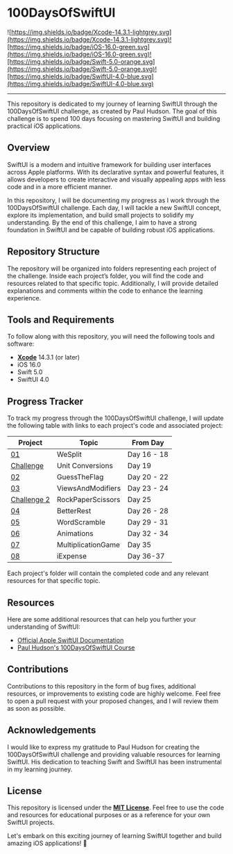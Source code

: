 # **100DaysOfSwiftUI**

![https://img.shields.io/badge/Xcode-14.3.1-lightgrey.svg](https://img.shields.io/badge/Xcode-14.3.1-lightgrey.svg)![https://img.shields.io/badge/iOS-16.0-green.svg](https://img.shields.io/badge/iOS-16.0-green.svg)![https://img.shields.io/badge/Swift-5.0-orange.svg](https://img.shields.io/badge/Swift-5.0-orange.svg)![https://img.shields.io/badge/SwiftUI-4.0-blue.svg](https://img.shields.io/badge/SwiftUI-4.0-blue.svg)

---

This repository is dedicated to my journey of learning SwiftUI through the 100DaysOfSwiftUI challenge, as created by Paul Hudson. The goal of this challenge is to spend 100 days focusing on mastering SwiftUI and building practical iOS applications.

## **Overview**

SwiftUI is a modern and intuitive framework for building user interfaces across Apple platforms. With its declarative syntax and powerful features, it allows developers to create interactive and visually appealing apps with less code and in a more efficient manner.

In this repository, I will be documenting my progress as I work through the 100DaysOfSwiftUI challenge. Each day, I will tackle a new SwiftUI concept, explore its implementation, and build small projects to solidify my understanding. By the end of this challenge, I aim to have a strong foundation in SwiftUI and be capable of building robust iOS applications.

## **Repository Structure**

The repository will be organized into folders representing each project of the challenge. Inside each project’s folder, you will find the code and resources related to that specific topic. Additionally, I will provide detailed explanations and comments within the code to enhance the learning experience.

## **Tools and Requirements**

To follow along with this repository, you will need the following tools and software:

- **[Xcode](https://developer.apple.com/xcode/)** 14.3.1 (or later)
- iOS 16.0
- Swift 5.0
- SwiftUI 4.0

## **Progress Tracker**

To track my progress through the 100DaysOfSwiftUI challenge, I will update the following table with links to each project's code and associated project:

| Project | Topic | From Day |
| --- | --- | --- | 
| [01](01-Project01-WeSplit) | WeSplit | Day 16 - 18 |
| [Challenge](02-Challenge-UnitConversions) | Unit Conversions | Day 19 |
| [02](03-Project02-GuessTheFlag) | GuessTheFlag | Day 20 - 22 |
| [03](04-Project03-ViewsAndModifiers) | ViewsAndModifiers | Day 23 - 24 |
| [Challenge 2](05-Milestone&Challenge) | RockPaperScissors | Day 25 |
| [04](06-Project04-BetterRest) | BetterRest | Day 26 - 28 |
| [05](07-Project05-WordScramble) | WordScramble | Day 29 - 31 |
| [06](08-Project06-Animations) | Animations | Day 32 - 34 |
| [07](09-Challenge-MultiplicationGame) | MultiplicationGame | Day 35 |
| [08](10-Project07-iExpense) | iExpense | Day 36-37 |




Each project's folder will contain the completed code and any relevant resources for that specific topic.

## **Resources**
Here are some additional resources that can help you further your understanding of SwiftUI:

- [Official Apple SwiftUI Documentation](https://developer.apple.com/documentation/swiftui)
- [Paul Hudson's 100DaysOfSwiftUI Course](https://www.hackingwithswift.com/100/swiftui)

## **Contributions**

Contributions to this repository in the form of bug fixes, additional resources, or improvements to existing code are highly welcome. Feel free to open a pull request with your proposed changes, and I will review them as soon as possible.

## **Acknowledgements**

I would like to express my gratitude to Paul Hudson for creating the 100DaysOfSwiftUI challenge and providing valuable resources for learning SwiftUI. His dedication to teaching Swift and SwiftUI has been instrumental in my learning journey.

## **License**

This repository is licensed under the **[MIT License](https://chat.openai.com/LICENSE)**. Feel free to use the code and resources for educational purposes or as a reference for your own SwiftUI projects.

Let's embark on this exciting journey of learning SwiftUI together and build amazing iOS applications! 🚀
